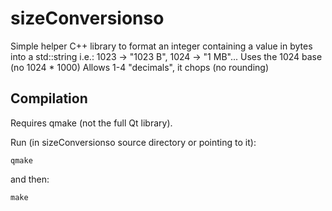 # sizeConversionso
Simple helper C++ library to format an integer containing a value in bytes into a std::string i.e.: 1023 -> "1023 B", 1024 -> "1 MB"...
Uses the 1024 base (no 1024 * 1000)
Allows 1-4 "decimals", it chops (no rounding)

Compilation
-----------
Requires qmake (not the full Qt library).

Run (in sizeConversionso source directory or pointing to it):

    qmake

and then:

    make
